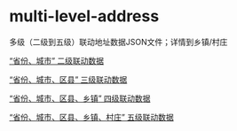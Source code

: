 # multi-level-address
多级（二级到五级）联动地址数据JSON文件；详情到乡镇/村庄

[“省份、城市” 二级联动数据](https://github.com/XZIO/multi-level-address/blob/master/second-level-address.json)

[“省份、城市、区县” 三级联动数据](https://github.com/XZIO/multi-level-address/blob/master/third-level-address.json)

[“省份、城市、区县、乡镇” 四级联动数据](https://github.com/XZIO/multi-level-address/blob/master/four-level-address.json)

[“省份、城市、区县、乡镇、村庄” 五级联动数据](https://github.com/XZIO/multi-level-address/blob/master/five-level-address.json)
